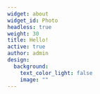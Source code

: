 ```yaml
---
widget: about
widget_id: Photo
headless: true
weight: 30
title: Hello!
active: true
author: admin
design:
  background:
    text_color_light: false
    image: ""
---
```

